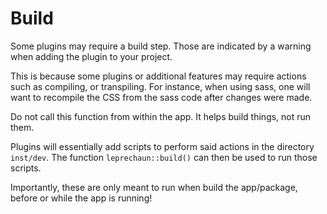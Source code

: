 # Build

Some plugins may require a build step. Those are indicated by a warning when adding the plugin to your project.

This is because some plugins or additional features may require
actions such as compiling, or transpiling. For instance, when
using sass, one will want to recompile the CSS from the sass 
code after changes were made.

<Note type="warning">
Do not call this function from within the app.
It helps build things, not run them.
</Note>

Plugins will essentially add scripts to perform said actions in
the directory `inst/dev`. The function `leprechaun::build()` can then be used to run
those scripts.

Importantly, these are only meant to run when build the app/package,
before or while the app is running!
